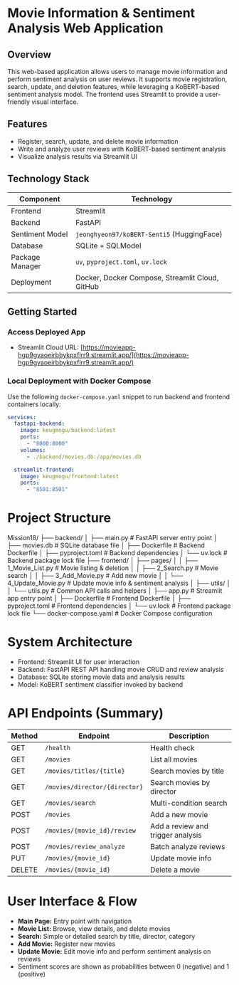 # Movie Information & Sentiment Analysis Web Application

## Overview

This web-based application allows users to manage movie information and perform sentiment analysis on user reviews. It supports movie registration, search, update, and deletion features, while leveraging a KoBERT-based sentiment analysis model. The frontend uses Streamlit to provide a user-friendly visual interface.

## Features

- Register, search, update, and delete movie information
- Write and analyze user reviews with KoBERT-based sentiment analysis
- Visualize analysis results via Streamlit UI

## Technology Stack

| Component         | Technology                  |
|-------------------|-----------------------------|
| Frontend          | Streamlit                   |
| Backend           | FastAPI                     |
| Sentiment Model   | `jeonghyeon97/koBERT-Senti5` (HuggingFace) |
| Database          | SQLite + SQLModel           |
| Package Manager   | `uv`, `pyproject.toml`, `uv.lock` |
| Deployment        | Docker, Docker Compose, Streamlit Cloud, GitHub |

## Getting Started

### Access Deployed App

- Streamlit Cloud URL: [https://movieapp-hgp9gvaoeirbbykpxflrr9.streamlit.app/](https://movieapp-hgp9gvaoeirbbykpxflrr9.streamlit.app/)

### Local Deployment with Docker Compose

Use the following `docker-compose.yaml` snippet to run backend and frontend containers locally:

```yaml
services:
  fastapi-backend:
    image: keugmogu/backend:latest
    ports:
      - "8000:8000"
    volumes:
      - ./backend/movies.db:/app/movies.db

  streamlit-frontend:
    image: keugmogu/frontend:latest
    ports:
      - "8501:8501"
```


# Project Structure

Mission18/
├── backend/
│   ├── main.py               # FastAPI server entry point
│   ├── movies.db             # SQLite database file
│   ├── Dockerfile            # Backend Dockerfile
│   ├── pyproject.toml        # Backend dependencies
│   └── uv.lock               # Backend package lock file
├── frontend/
│   ├── pages/
│   │   ├── 1_Movie_List.py   # Movie listing & deletion
│   │   ├── 2_Search.py       # Movie search
│   │   ├── 3_Add_Movie.py    # Add new movie
│   │   └── 4_Update_Movie.py # Update movie info & sentiment analysis
│   ├── utils/
│   │   └── utils.py          # Common API calls and helpers
│   ├── app.py                # Streamlit app entry point
│   ├── Dockerfile            # Frontend Dockerfile
│   ├── pyproject.toml        # Frontend dependencies
│   └── uv.lock               # Frontend package lock file
└── docker-compose.yaml       # Docker Compose configuration

# System Architecture
- Frontend: Streamlit UI for user interaction
- Backend: FastAPI REST API handling movie CRUD and review analysis
- Database: SQLite storing movie data and analysis results
- Model: KoBERT sentiment classifier invoked by backend

# API Endpoints (Summary)
| Method | Endpoint                      | Description                       |
| ------ | ----------------------------- | --------------------------------- |
| GET    | `/health`                     | Health check                      |
| GET    | `/movies`                     | List all movies                   |
| GET    | `/movies/titles/{title}`      | Search movies by title            |
| GET    | `/movies/director/{director}` | Search movies by director         |
| GET    | `/movies/search`              | Multi-condition search            |
| POST   | `/movies`                     | Add a new movie                   |
| POST   | `/movies/{movie_id}/review`   | Add a review and trigger analysis |
| POST   | `/movies/review_analyze`      | Batch analyze reviews             |
| PUT    | `/movies/{movie_id}`          | Update movie info                 |
| DELETE | `/movies/{movie_id}`          | Delete a movie                    |


# User Interface & Flow
- **Main Page:** Entry point with navigation
- **Movie List:** Browse, view details, and delete movies
- **Search:** Simple or detailed search by title, director, category
- **Add Movie:** Register new movies
- **Update Movie:** Edit movie info and perform sentiment analysis on reviews
- Sentiment scores are shown as probabilities between 0 (negative) and 1 (positive)


